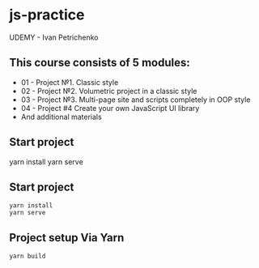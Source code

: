 # js-practice
UDEMY - Ivan Petrichenko 

## This course consists of 5 modules:
* 01 - Project №1. Classic style 
* 02 - Project №2. Volumetric project in a classic style
* 03 - Project №3. Multi-page site and scripts completely in OOP style
* 04 - Project #4  Create your own JavaScript UI library
* And additional materials

## Start project 
yarn install
yarn serve


## Start project 
```
yarn install
yarn serve
```

## Project setup Via Yarn
```
yarn build
```
